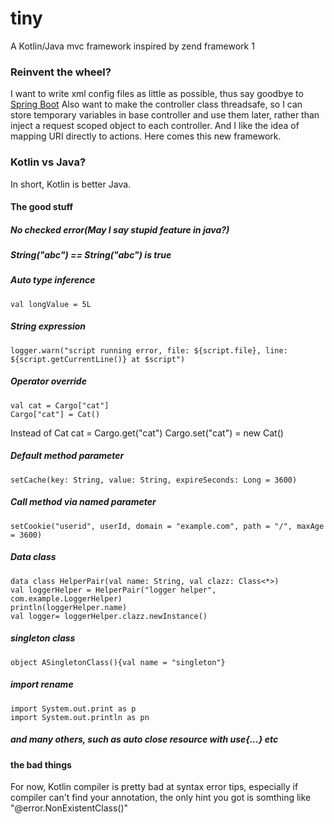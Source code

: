 # tiny
A Kotlin/Java mvc framework inspired by zend framework 1

### Reinvent the wheel?
I want to write xml config files as little as possible, thus say goodbye to [Spring Boot](https://spring.io/projects/spring-boot)
Also want to make the controller class threadsafe, so I can store temporary variables in base controller and use them later, rather than inject a request scoped object to each controller. 
And I like the idea of mapping URI directly to actions.
Here comes this new framework.

### Kotlin vs Java?
In short, Kotlin is better Java.
#### The good stuff
##### No checked error(May I say stupid feature in java?)
##### String("abc") == String("abc") is true
##### Auto type inference
	val longValue = 5L
##### String expression
	logger.warn("script running error, file: ${script.file}, line: ${script.getCurrentLine()} at $script")
##### Operator override
	val cat = Cargo["cat"]
	Cargo["cat"] = Cat()
Instead of
	Cat cat = Cargo.get("cat")
	Cargo.set("cat") = new Cat()
##### Default method parameter
	setCache(key: String, value: String, expireSeconds: Long = 3600)
##### Call method via named parameter
	setCookie("userid", userId, domain = "example.com", path = "/", maxAge = 3600)
##### Data class
	data class HelperPair(val name: String, val clazz: Class<*>)
	val loggerHelper = HelperPair("logger helper", com.example.LoggerHelper)
	println(loggerHelper.name)
	val logger= loggerHelper.clazz.newInstance()
##### singleton class
	object ASingletonClass(){val name = "singleton"}
##### import rename
	import System.out.print as p
	import System.out.println as pn
##### and many others, such as auto close resource with use{...} etc
#### the bad things
For now, Kotlin compiler is pretty bad at syntax error tips, especially if compiler can't find your annotation, the only hint you got is somthing like "@error.NonExistentClass()"


